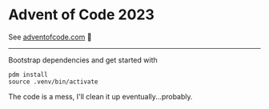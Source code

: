 # Advent of Code 2023

See [adventofcode.com](https://adventofcode.com/) 🎄

----

Bootstrap dependencies and get started with

```shell
pdm install
source .venv/bin/activate
```

The code is a mess, I'll clean it up eventually...probably.